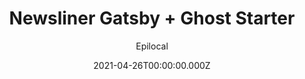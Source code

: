 ---
title: Newsliner Gatsby + Ghost Starter
github: https://github.com/epilocal/newsliner-gatsby
demo: https://newsliner-gatsby.epilocal.com/
author: Epilocal
ssg:
  - Gatsby
cms:
  - Ghost
date: 2021-04-26T00:00:00.000Z
description: >-
  A starter template for Ghost & Gatsby brought to you by Epilocal as part of
  the NewsCloud project to support local news
draft: true
publish_date: '2021-03-30T14:55:55Z'
update_date: '2021-09-08T07:50:35Z'
github_star: 14
github_fork: 11
---
